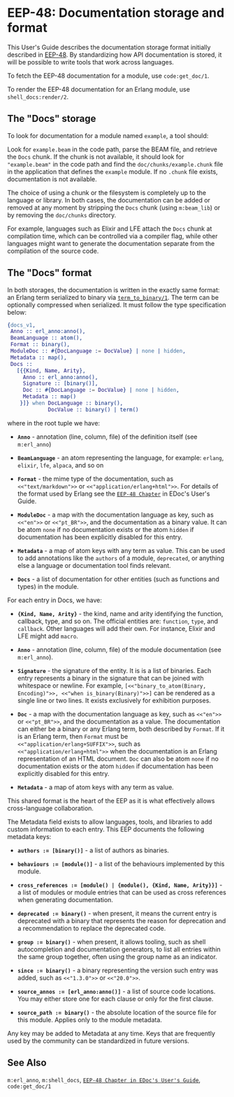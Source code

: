 <!--
%CopyrightBegin%

Copyright Ericsson AB 2023-2024. All Rights Reserved.

Licensed under the Apache License, Version 2.0 (the "License");
you may not use this file except in compliance with the License.
You may obtain a copy of the License at

    http://www.apache.org/licenses/LICENSE-2.0

Unless required by applicable law or agreed to in writing, software
distributed under the License is distributed on an "AS IS" BASIS,
WITHOUT WARRANTIES OR CONDITIONS OF ANY KIND, either express or implied.
See the License for the specific language governing permissions and
limitations under the License.

%CopyrightEnd%
-->
# EEP-48: Documentation storage and format

This User's Guide describes the documentation storage format initially described
in [EEP-48](https://www.erlang.org/erlang-enhancement-proposals/eep-0048.html).
By standardizing how API documentation is stored, it will be possible to write
tools that work across languages.

To fetch the EEP-48 documentation for a module, use `code:get_doc/1`.

To render the EEP-48 documentation for an Erlang module, use
`shell_docs:render/2`.

## The "Docs" storage

To look for documentation for a module named `example`, a tool should:

Look for `example.beam` in the code path, parse the BEAM file, and retrieve the
`Docs` chunk. If the chunk is not available, it should look for `"example.beam"`
in the code path and find the `doc/chunks/example.chunk` file in the application
that defines the `example` module. If no `.chunk` file exists,
documentation is not available.

The choice of using a chunk or the filesystem is completely up to the language
or library. In both cases, the documentation can be added or removed at any
moment by stripping the `Docs` chunk (using `m:beam_lib`) or by removing the
`doc/chunks` directory.

For example, languages such as Elixir and LFE attach the `Docs` chunk at
compilation time, which can be controlled via a compiler flag, while
other languages might want to generate the documentation separate from
the compilation of the source code.

## The "Docs" format

In both storages, the documentation is written in the exactly same format: an
Erlang term serialized to binary via
[`term_to_binary/1`](`erlang:term_to_binary/1`). The term can be optionally
compressed when serialized. It must follow the type specification below:

```erlang
{docs_v1,
 Anno :: erl_anno:anno(),
 BeamLanguage :: atom(),
 Format :: binary(),
 ModuleDoc :: #{DocLanguage := DocValue} | none | hidden,
 Metadata :: map(),
 Docs ::
   [{{Kind, Name, Arity},
     Anno :: erl_anno:anno(),
     Signature :: [binary()],
     Doc :: #{DocLanguage := DocValue} | none | hidden,
     Metadata :: map()
    }]} when DocLanguage :: binary(),
             DocValue :: binary() | term()
```

where in the root tuple we have:

- **`Anno`** - annotation (line, column, file) of the definition itself (see
  `m:erl_anno`)

- **`BeamLanguage`** - an atom representing the language, for example: `erlang`,
  `elixir`, `lfe`, `alpaca`, and so on

- **`Format`** - the mime type of the documentation, such as `<<"text/markdown">>`
  or `<<"application/erlang+html">>`. For details of the format used by Erlang
  see the [`EEP-48 Chapter`](`e:edoc:doc_storage.md`) in EDoc's User's
  Guide.

- **`ModuleDoc`** - a map with the documentation language as key, such as
  `<<"en">>` or `<<"pt_BR">>`, and the documentation as a binary value. It can
  be atom `none` if no documentation exists or the atom `hidden` if
  documentation has been explicitly disabled for this entry.

- **`Metadata`** - a map of atom keys with any term as value. This can be used to
  add annotations like the `authors` of a module, `deprecated`, or anything else
  a language or documentation tool finds relevant.

- **`Docs`** - a list of documentation for other entities (such as functions and
  types) in the module.

For each entry in Docs, we have:

- **`{Kind, Name, Arity}`** - the kind, name and arity identifying the function,
  callback, type, and so on. The official entities are: `function`, `type`, and
  `callback`. Other languages will add their own. For instance, Elixir and LFE
  might add `macro`.

- **`Anno`** - annotation (line, column, file) of the module documentation
  (see `m:erl_anno`).

- **`Signature`** - the signature of the entity. It is is a list of binaries.
  Each entry represents a binary in the signature that can be joined with
  whitespace or newline. For example,
  `[<<"binary_to_atom(Binary, Encoding)">>, <<"when is_binary(Binary)">>]` can
  be rendered as a single line or two lines. It exists exclusively for
  exhibition purposes.

- **`Doc`** - a map with the documentation language as key, such as `<<"en">>` or
  `<<"pt_BR">>`, and the documentation as a value. The documentation can either be
  a binary or any Erlang term, both described by `Format`. If it is an Erlang
  term, then `Format` must be `<<"application/erlang+SUFFIX">>`, such as
  `<<"application/erlang+html">>` when the documentation is an Erlang
  representation of an HTML document. `Doc` can also be atom `none`
  if no documentation exists or the atom `hidden` if documentation has been
  explicitly disabled for this entry.

- **`Metadata`** - a map of atom keys with any term as value.

This shared format is the heart of the EEP as it is what effectively allows
cross-language collaboration.

The Metadata field exists to allow languages, tools, and libraries to add custom
information to each entry. This EEP documents the following metadata keys:

- **`authors := [binary()]`** - a list of authors as binaries.

- **`behaviours := [module()]`** - a list of the behaviours implemented by
  this module.

- **`cross_references := [module() | {module(), {Kind, Name, Arity}}]`** - a
  list of modules or module entries that can be used as cross references when
  generating documentation.

- **`deprecated := binary()`** - when present, it means the current entry is
  deprecated with a binary that represents the reason for deprecation and a
  recommendation to replace the deprecated code.

- **`group := binary()`** - when present, it allows tooling, such as shell
  autocompletion and documentation generators, to list all entries within the
  same group together, often using the group name as an indicator.

- **`since := binary()`** - a binary representing the version such entry was
  added, such as `<<"1.3.0">>` or `<<"20.0">>`.

- **`source_annos := [erl_anno:anno()]`** - a list of source code locations.
  You may either store one for each clause or only for the first clause.

- **`source_path := binary()`** - the absolute location of the source file for
  this module. Applies only to the module metadata.

Any key may be added to Metadata at any time. Keys that are frequently used by
the community can be standardized in future versions.

## See Also

`m:erl_anno`, `m:shell_docs`,
[`EEP-48 Chapter in EDoc's User's Guide`](`e:edoc:doc_storage.md`),
`code:get_doc/1`
